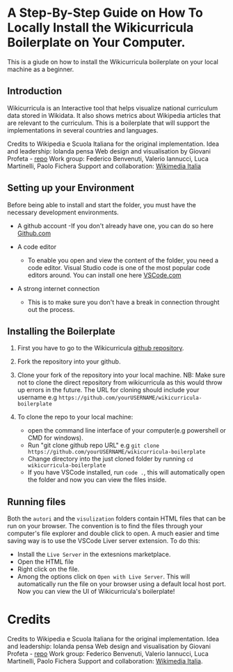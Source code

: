 # A Step-By-Step Guide on How To Locally Install the Wikicurricula Boilerplate on Your Computer.

This is a giude on how to install the Wikicurricula boilerplate on your local machine as a beginner.


## Introduction
Wikicurricula is an Interactive tool that helps visualize national curriculum data stored in Wikidata. It also shows metrics about Wikipedia articles that are relevant to the curriculum.
This is a boilerplate that will support the implementations in several countries and languages.


Credits to Wikipedia e Scuola Italiana for the original implementation.
Idea and leadership: Iolanda pensa
Web design and visualisation by Giovani Profeta - [repo](https://github.com/giovannipro/giovannipro.github.io/tree/master/wikipedia-scuola-italiana)
Work group: Federico Benvenuti, Valerio Iannucci, Luca Martinelli, Paolo Fichera
Support and collaboration: [Wikimedia Italia](https://www.wikimedia.it/)


## Setting up your Environment

Before being able to install and start the folder, you must have the necessary development environments.

  - A github account
   -If you don't already have one, you can do so here [Github.com](github.com)
   
  - A code editor
    - To enable you open and view the content of the folder, you need a code editor. Visual Studio code is one of the 
     most popular code editors around. You can install one here [VSCode.com](https://code.visualstudio.com/download)
  
  - A strong internet connection
    - This is to make sure you don't have a break in connection throught out the process.



## Installing the Boilerplate

1. First you have to go to the Wikicurricula [github repository](https://github.com/wikicurricula-uy/wikicurricula-boilerplate).

2. Fork the repository into your github.

3. Clone your fork of the repository into your local machine.
  NB: Make sure not to clone the direct repository from wikicurricula as this would throw up errors in the future. The URL for cloning
  should include your username e.g `https://github.com/yourUSERNAME/wikicurricula-boilerplate`

4. To clone the repo to your local machine:
   - open the command line interface of your computer(e.g powershell or CMD for windows).
   - Run "git clone github repo URL" e.g `git clone https://github.com/yourUSERNAME/wikicurricula-boilerplate`
   - Change directory into the just cloned folder by running `cd wikicurricula-boilerplate`
   - If you have VSCode installed, run `code .`, this will automatically open the folder and now you can view the files inside.

 ## Running files

 Both the `autori` and the `visulization` folders contain HTML files that can be run on your browser.
 The convention is to find the files through your computer's file explorer and double click to open.
 A much easier and time saving way is to use the VSCode Liver server extension. To do this:
   - Install the `Live Server` in the extesnions marketplace.
   - Open the HTML file
   - Right click on the file.
   - Among the options click on `Open with Live Server`.
    This will automatically run the file on your browser using a default local host port. Now you can view the UI of Wikicurricula's boilerplate!

# Credits
Credits to Wikipedia e Scuola Italiana for the original implementation.
Idea and leadership: Iolanda pensa
Web design and visualisation by Giovani Profeta - [repo](https://github.com/giovannipro/giovannipro.github.io/tree/master/wikipedia-scuola-italiana)
Work group: Federico Benvenuti, Valerio Iannucci, Luca Martinelli, Paolo Fichera
Support and collaboration: [Wikimedia Italia](https://www.wikimedia.it/).